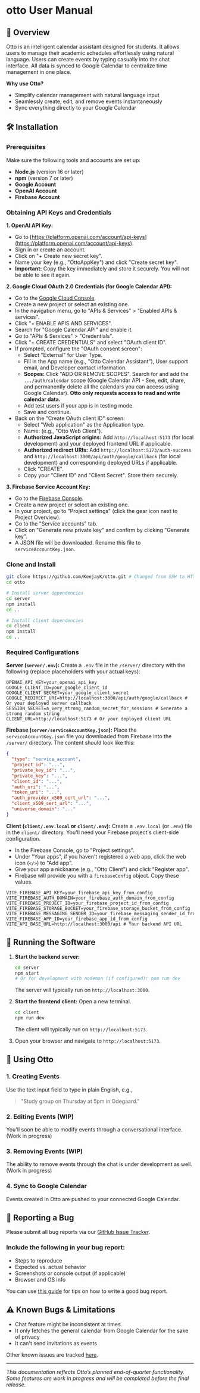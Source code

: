 # otto User Manual

## 📘 Overview
Otto is an intelligent calendar assistant designed for students. It allows users to manage their academic schedules effortlessly using natural language. Users can create events by typing casually into the chat interface. All data is synced to Google Calendar to centralize time management in one place.

**Why use Otto?**
- Simplify calendar management with natural language input
- Seamlessly create, edit, and remove events instantaneously
- Sync everything directly to your Google Calendar

## 🛠️ Installation

### Prerequisites
Make sure the following tools and accounts are set up:
- **Node.js** (version 16 or later)
- **npm** (version 7 or later)
- **Google Account**
- **OpenAI Account**
- **Firebase Account**

### Obtaining API Keys and Credentials

**1. OpenAI API Key:**
   - Go to [https://platform.openai.com/account/api-keys](https://platform.openai.com/account/api-keys).
   - Sign in or create an account.
   - Click on "+ Create new secret key".
   - Name your key (e.g., "OttoAppKey") and click "Create secret key".
   - **Important:** Copy the key immediately and store it securely. You will not be able to see it again.

**2. Google Cloud OAuth 2.0 Credentials (for Google Calendar API):**
   - Go to the [Google Cloud Console](https://console.cloud.google.com/).
   - Create a new project or select an existing one.
   - In the navigation menu, go to "APIs & Services" > "Enabled APIs & services".
   - Click "+ ENABLE APIS AND SERVICES".
   - Search for "Google Calendar API" and enable it.
   - Go to "APIs & Services" > "Credentials".
   - Click "+ CREATE CREDENTIALS" and select "OAuth client ID".
   - If prompted, configure the "OAuth consent screen":
     - Select "External" for User Type.
     - Fill in the App name (e.g., "Otto Calendar Assistant"), User support email, and Developer contact information.
     - **Scopes:** Click "ADD OR REMOVE SCOPES". Search for and add the `.../auth/calendar` scope (Google Calendar API - See, edit, share, and permanently delete all the calendars you can access using Google Calendar). **Otto only requests access to read and write calendar data.**
     - Add test users if your app is in testing mode.
     - Save and continue.
   - Back on the "Create OAuth client ID" screen:
     - Select "Web application" as the Application type.
     - Name: (e.g., "Otto Web Client").
     - **Authorized JavaScript origins:** Add `http://localhost:5173` (for local development) and your deployed frontend URL if applicable.
     - **Authorized redirect URIs:** Add `http://localhost:5173/auth-success` and `http://localhost:3000/api/auth/google/callback` (for local development) and corresponding deployed URLs if applicable.
     - Click "CREATE".
     - Copy your "Client ID" and "Client Secret". Store them securely.

**3. Firebase Service Account Key:**
   - Go to the [Firebase Console](https://console.firebase.google.com/).
   - Create a new project or select an existing one.
   - In your project, go to "Project settings" (click the gear icon next to Project Overview).
   - Go to the "Service accounts" tab.
   - Click on "Generate new private key" and confirm by clicking "Generate key".
   - A JSON file will be downloaded. Rename this file to `serviceAccountKey.json`.

### Clone and Install
```bash
git clone https://github.com/KeejayK/otto.git # Changed from SSH to HTTPS for wider compatibility
cd otto

# Install server dependencies
cd server
npm install
cd ..

# Install client dependencies
cd client
npm install
cd ..
```

### Required Configurations

**Server (`server/.env`):**
Create a `.env` file in the `/server/` directory with the following (replace placeholders with your actual keys):
```env
OPENAI_API_KEY=your_openai_api_key
GOOGLE_CLIENT_ID=your_google_client_id
GOOGLE_CLIENT_SECRET=your_google_client_secret
GOOGLE_REDIRECT_URI=http://localhost:3000/api/auth/google/callback # Or your deployed server callback
SESSION_SECRET=a_very_strong_random_secret_for_sessions # Generate a strong random string
CLIENT_URL=http://localhost:5173 # Or your deployed client URL
```

**Firebase (`server/serviceAccountKey.json`):**
Place the `serviceAccountKey.json` file you downloaded from Firebase into the `/server/` directory. The content should look like this:
```json
{
  "type": "service_account",
  "project_id": "...",
  "private_key_id": "...",
  "private_key": "...",
  "client_id": "...",
  "auth_uri": "...",
  "token_uri": "...",
  "auth_provider_x509_cert_url": "...",
  "client_x509_cert_url": "...",
  "universe_domain": "..."
}
```

**Client (`client/.env.local` or `client/.env`):**
Create a `.env.local` (or `.env`) file in the `client/` directory. You'll need your Firebase project's client-side configuration.
   - In the Firebase Console, go to "Project settings".
   - Under "Your apps", if you haven't registered a web app, click the web icon (`</>`) to "Add app".
   - Give your app a nickname (e.g., "Otto Client") and click "Register app".
   - Firebase will provide you with a `firebaseConfig` object. Copy these values.
```env
VITE_FIREBASE_API_KEY=your_firebase_api_key_from_config
VITE_FIREBASE_AUTH_DOMAIN=your_firebase_auth_domain_from_config
VITE_FIREBASE_PROJECT_ID=your_firebase_project_id_from_config
VITE_FIREBASE_STORAGE_BUCKET=your_firebase_storage_bucket_from_config
VITE_FIREBASE_MESSAGING_SENDER_ID=your_firebase_messaging_sender_id_from_config
VITE_FIREBASE_APP_ID=your_firebase_app_id_from_config
VITE_API_BASE_URL=http://localhost:3000/api # Your backend API URL
```

## 🚀 Running the Software

1.  **Start the backend server:**
    ```bash
    cd server
    npm start
    # Or for development with nodemon (if configured): npm run dev
    ```
    The server will typically run on `http://localhost:3000`.

2.  **Start the frontend client:**
    Open a new terminal.
    ```bash
    cd client
    npm run dev
    ```
    The client will typically run on `http://localhost:5173`.

3.  Open your browser and navigate to `http://localhost:5173`.

## 🧭 Using Otto

### 1. Creating Events
Use the text input field to type in plain English, e.g.,
> "Study group on Thursday at 5pm in Odegaard."

### 2. Editing Events (WIP)
You'll soon be able to modify events through a conversational interface. (Work in progress)

### 3. Removing Events (WIP)
The ability to remove events through the chat is under development as well. (Work in progress)

### 4. Sync to Google Calendar
Events created in Otto are pushed to your connected Google Calendar.

## 🐛 Reporting a Bug
Please submit all bug reports via our [GitHub Issue Tracker](https://github.com/KeejayK/otto/issues).

### Include the following in your bug report:
- Steps to reproduce
- Expected vs. actual behavior
- Screenshots or console output (if applicable)
- Browser and OS info

You can use [this guide](https://github.com/OpenSC/OpenSC/wiki/How-to-write-a-good-bug-report) for tips on how to write a good bug report.

## ⚠️ Known Bugs & Limitations
- Chat feature might be inconsistent at times
- It only fetches the general calendar from Google Calendar for the sake of privacy 
- It can't send invitations as events


Other known issues are tracked [here](https://github.com/KeejayK/otto/issues).

---
*This documentation reflects Otto’s planned end-of-quarter functionality. Some features are work in progress and will be completed before the final release.*
